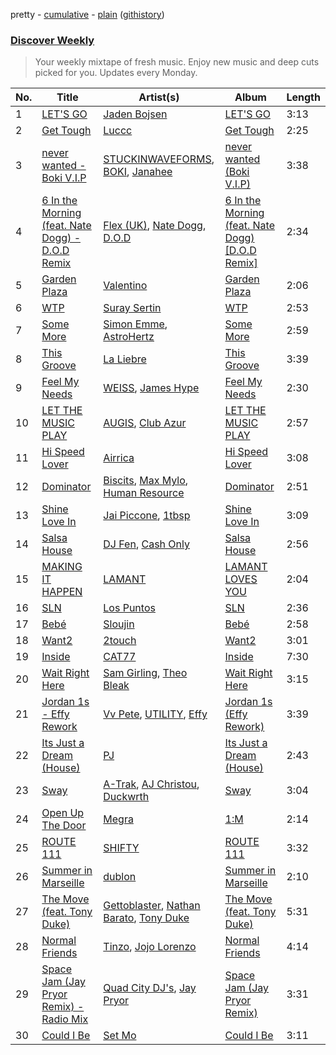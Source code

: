 pretty - [cumulative](/playlists/cumulative/Discover%20Weekly.md) - [plain](/playlists/plain/37i9dQZEVXcERLiUqU2pJX) ([githistory](https://github.githistory.xyz/vitokorn/spotify-playlist-archive/blob/master/playlists/plain/37i9dQZEVXcERLiUqU2pJX))
### [Discover Weekly](https://open.spotify.com/playlist/37i9dQZEVXcERLiUqU2pJX)

> Your weekly mixtape of fresh music. Enjoy new music and deep cuts picked for you. Updates every Monday.

| No. | Title | Artist(s) | Album | Length |
|---|---|---|---|---|
| 1 | [LET'S GO](https://open.spotify.com/track/20Y4EAmSXru3foatDg4OqN) | [Jaden Bojsen](https://open.spotify.com/artist/1eUSEIGd3eCEUOeLFgJACg) | [LET'S GO](https://open.spotify.com/album/7sma9kYAXjPX6ABANXmCbe) | 3:13 |
| 2 | [Get Tough](https://open.spotify.com/track/4TVCvCarBLHIRr7hMeJbSu) | [Luccc](https://open.spotify.com/artist/3agqWQl12NDwBjm5nUvEY7) | [Get Tough](https://open.spotify.com/album/1ZAaueGDSvtohCD7ME4oGx) | 2:25 |
| 3 | [never wanted - Boki V.I.P](https://open.spotify.com/track/3oeS0e9CwqBv1ovl0UZEnR) | [STUCKINWAVEFORMS](https://open.spotify.com/artist/4XNenHnRZvVfijqN5I7xiE), [BOKI](https://open.spotify.com/artist/2xNNVFPSpFiz5ghriXRMjh), [Janahee](https://open.spotify.com/artist/2AXgJlz1Dg0uUIZHlHZLcZ) | [never wanted (Boki V.I.P)](https://open.spotify.com/album/07FtMnAlWfGKma7FbVrRm9) | 3:38 |
| 4 | [6 In the Morning (feat. Nate Dogg) - D.O.D Remix](https://open.spotify.com/track/4uYqR0F8eGcV7d5qHQxtLr) | [Flex (UK)](https://open.spotify.com/artist/2ed1paa4TCZ0C8aLk5xalM), [Nate Dogg](https://open.spotify.com/artist/1Oa0bMld0A3u5OTYfMzp5h), [D.O.D](https://open.spotify.com/artist/0Cs47vvRsPgEfliBU9KDiB) | [6 In the Morning (feat. Nate Dogg) [D.O.D Remix]](https://open.spotify.com/album/74vSPkFlnQxvIUySaFhHd0) | 2:34 |
| 5 | [Garden Plaza](https://open.spotify.com/track/3Y0Gg3BMHJq09Afi8g6BhS) | [Valentino](https://open.spotify.com/artist/3wahfqLrbSHbC1kK8CUVz2) | [Garden Plaza](https://open.spotify.com/album/3nEBAsxKBNKtEc8Cvrgdoc) | 2:06 |
| 6 | [WTP](https://open.spotify.com/track/2QFFM9WXVKhangOz59nEn0) | [Suray Sertin](https://open.spotify.com/artist/4Fne9Gai1GmN22jvAENRtP) | [WTP](https://open.spotify.com/album/1027yPGO8D7GPGz0fmICux) | 2:53 |
| 7 | [Some More](https://open.spotify.com/track/5fRE38HODlrEEdunVIYf0z) | [Simon Emme](https://open.spotify.com/artist/4peRIrHULsZOQf808GXSZX), [AstroHertz](https://open.spotify.com/artist/5vaObyIjKlwnyb9PVTtn6c) | [Some More](https://open.spotify.com/album/1ihXujFTl5gsl0Z30cG3o0) | 2:59 |
| 8 | [This Groove](https://open.spotify.com/track/5qRCTNIQgABHVzNcnKc20r) | [La Liebre](https://open.spotify.com/artist/206CDSsQwTgR5oqya5gJk1) | [This Groove](https://open.spotify.com/album/0LkePiWomhTTJagXkYMSH1) | 3:39 |
| 9 | [Feel My Needs](https://open.spotify.com/track/38D7JeZb1SZfzZo6wGJGae) | [WEISS](https://open.spotify.com/artist/0FBRY66KVaAiddGVefikLB), [James Hype](https://open.spotify.com/artist/43BxCL6t4c73BQnIJtry5v) | [Feel My Needs](https://open.spotify.com/album/4611D7Vc8zCLn49NiKqpjn) | 2:30 |
| 10 | [LET THE MUSIC PLAY](https://open.spotify.com/track/5Www92j9UCkB0NZJTWnvcg) | [AUGIS](https://open.spotify.com/artist/2UlsuMqDGywuSw0FT1rfbb), [Club Azur](https://open.spotify.com/artist/7HjhcFRLzzNysy05pyufdh) | [LET THE MUSIC PLAY](https://open.spotify.com/album/2NiQ2hHA5xPLjvbG4wcpqp) | 2:57 |
| 11 | [Hi Speed Lover](https://open.spotify.com/track/50DGpVgEzfhFApK43HWRLo) | [Airrica](https://open.spotify.com/artist/57sPl5iWgq5t6AscVbMTOW) | [Hi Speed Lover](https://open.spotify.com/album/23GrgqUMu7L1PIKMs5jaCH) | 3:08 |
| 12 | [Dominator](https://open.spotify.com/track/5ht7wW7dzpou0SuO2zraHA) | [Biscits](https://open.spotify.com/artist/052B9SONfhoScw7dgYWw5o), [Max Mylo](https://open.spotify.com/artist/70IVXvEMUXy1k2esJoJdTK), [Human Resource](https://open.spotify.com/artist/28LgRKFEN8GXeORbdViP7t) | [Dominator](https://open.spotify.com/album/0d24GMCqZ7kyl5Q9xtJfaH) | 2:51 |
| 13 | [Shine Love In](https://open.spotify.com/track/6oX2fvFiYdxpVXhvUiUPX0) | [Jai Piccone](https://open.spotify.com/artist/3sy4sx9aebyM2AUIJxJICC), [1tbsp](https://open.spotify.com/artist/6G01WYFYF91rjG5LtwMhY4) | [Shine Love In](https://open.spotify.com/album/5cITFIW9CxttK24F0wyWXn) | 3:09 |
| 14 | [Salsa House](https://open.spotify.com/track/7bC24lgrfVn5fM0LNUpOdQ) | [DJ Fen](https://open.spotify.com/artist/6Dwx2dmtclXabak07QsFF8), [Cash Only](https://open.spotify.com/artist/3YCvK0FOrGJifQmDc12PVE) | [Salsa House](https://open.spotify.com/album/5c9jC9uINDoZpYVD2haXux) | 2:56 |
| 15 | [MAKING IT HAPPEN](https://open.spotify.com/track/5zZN38chkm2CrkIrTXQFvq) | [LAMANT](https://open.spotify.com/artist/4mnNOIJaC96CSNIj8Z742b) | [LAMANT LOVES YOU](https://open.spotify.com/album/2DE6HPCBZ9aZJooajSn8ob) | 2:04 |
| 16 | [SLN](https://open.spotify.com/track/1KPFWcw45qyMqu6BDDGJve) | [Los Puntos](https://open.spotify.com/artist/3KXl0IW1Kgf2IbKO3fO6Cl) | [SLN](https://open.spotify.com/album/3d54L9cb4rLI1w0XVbIYAy) | 2:36 |
| 17 | [Bebé](https://open.spotify.com/track/3toqyoTLmmXxqf9JmGdiLX) | [Sloujin](https://open.spotify.com/artist/1SVGLbXBihRMJWiImKwPOe) | [Bebé](https://open.spotify.com/album/65gP9MmcCUBQHGTovrOoGx) | 2:58 |
| 18 | [Want2](https://open.spotify.com/track/2qf55Lm6n8gBm3YPOFYTUc) | [2touch](https://open.spotify.com/artist/2RikPlsCIooWbVXeFikhcq) | [Want2](https://open.spotify.com/album/4oOCI4s4ZcmUUZXb2koQGr) | 3:01 |
| 19 | [Inside](https://open.spotify.com/track/2awAsHS08GnXCPs0W331bY) | [CAT77](https://open.spotify.com/artist/4KnFkWq5RGlMv8TxdZYnAb) | [Inside](https://open.spotify.com/album/6ZoMlS9mBuLIoRGqzQ8QCZ) | 7:30 |
| 20 | [Wait Right Here](https://open.spotify.com/track/2BoY6boRLXRwbz2RZ9ItQ6) | [Sam Girling](https://open.spotify.com/artist/3zQO5XxE5WRRWqk58vt0dS), [Theo Bleak](https://open.spotify.com/artist/1P7Y9mc5VzxlEeo15JpNAk) | [Wait Right Here](https://open.spotify.com/album/4kmb9XZ2gi52pyaV71NlVW) | 3:15 |
| 21 | [Jordan 1s - Effy Rework](https://open.spotify.com/track/1PsmJW9eYuXY7zRtYxRzMI) | [Vv Pete](https://open.spotify.com/artist/66IkoRt5JAg88LCnPuyxXr), [UTILITY](https://open.spotify.com/artist/07SL7uPXhqtBGz0Pqljjgi), [Effy](https://open.spotify.com/artist/19SX00qkAvpVQroAka9GI0) | [Jordan 1s (Effy Rework)](https://open.spotify.com/album/6mv6SyHksCO4Pnq4IxXFps) | 3:39 |
| 22 | [Its Just a Dream (House)](https://open.spotify.com/track/1bu5uqf7oMucC8XS0WfX2W) | [PJ](https://open.spotify.com/artist/1D94AtRDjUWq9Ai1kw2Vn2) | [Its Just a Dream (House)](https://open.spotify.com/album/6VdXELF7FT2M63Zn4gS02Y) | 2:43 |
| 23 | [Sway](https://open.spotify.com/track/1t0ljOlTcBm5l3qRWHchHr) | [A-Trak](https://open.spotify.com/artist/3TaUSUXn41GixL7zbvrIDt), [AJ Christou](https://open.spotify.com/artist/6dWcGqZzMm3mNuvc4yLVsj), [Duckwrth](https://open.spotify.com/artist/6I3MElirhT5t6Kf7p0hGk9) | [Sway](https://open.spotify.com/album/7tUY1xPVDOH8SjohSkAZfp) | 3:04 |
| 24 | [Open Up The Door](https://open.spotify.com/track/6N5lfO0tYTFEaAAHvsRzZN) | [Megra](https://open.spotify.com/artist/75JMPNQ1B2A6WZydvs06Ok) | [1:M](https://open.spotify.com/album/5i6vi1x6zXsRXjfd1IMA2n) | 2:14 |
| 25 | [ROUTE 111](https://open.spotify.com/track/47GHg9A8ngmcHBiZ6ECiGt) | [SHIFTY](https://open.spotify.com/artist/4nbgTxHw3R2Lc8P6ytQIU8) | [ROUTE 111](https://open.spotify.com/album/1cRNn3srPhTF5IXpiwjK55) | 3:32 |
| 26 | [Summer in Marseille](https://open.spotify.com/track/3i742n37mQpCvRDPgL1Cec) | [dublon](https://open.spotify.com/artist/5Nzul0jB2OCPX7vmCFoJXD) | [Summer in Marseille](https://open.spotify.com/album/2dDSS3zOmzSYrDwZripXyl) | 2:10 |
| 27 | [The Move (feat. Tony Duke)](https://open.spotify.com/track/2xbqTrJF39YwEeNKadnMaX) | [Gettoblaster](https://open.spotify.com/artist/5LGa1U6Mwiib6ocVuJItcG), [Nathan Barato](https://open.spotify.com/artist/33eoqQdCfwtPl1hPS1Xlt4), [Tony Duke](https://open.spotify.com/artist/6vQ4rI97KhLONKqqvLxPoW) | [The Move (feat. Tony Duke)](https://open.spotify.com/album/1xDebsZ7SxyJXXrE12i3mG) | 5:31 |
| 28 | [Normal Friends](https://open.spotify.com/track/5BIlXhbvkVJ2jBRVn4Q2ch) | [Tinzo](https://open.spotify.com/artist/0GJISdfop8sLeaYGimeSoG), [Jojo Lorenzo](https://open.spotify.com/artist/6UgM4bgF7TuDaHF0VOF3JW) | [Normal Friends](https://open.spotify.com/album/3oAzuHjRDU79rWC4OBiPS1) | 4:14 |
| 29 | [Space Jam (Jay Pryor Remix) - Radio Mix](https://open.spotify.com/track/3dKKRsJrw9pdUSr1ZXPkD4) | [Quad City DJ's](https://open.spotify.com/artist/4mar1GMMEhvGyJdWagu6KS), [Jay Pryor](https://open.spotify.com/artist/1ZUpQr4VSnnP86WbaRRMpd) | [Space Jam (Jay Pryor Remix)](https://open.spotify.com/album/5CDSuMypz78DgUTHuzOlXE) | 3:31 |
| 30 | [Could I Be](https://open.spotify.com/track/3ecY0y8i4XOeuFglFZKmtE) | [Set Mo](https://open.spotify.com/artist/2rv8IrcIQiFKkdvQAgUTZj) | [Could I Be](https://open.spotify.com/album/5Hj5Y0cfgzouXuHUdMAtgU) | 3:11 |